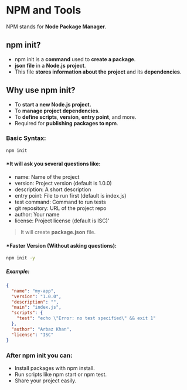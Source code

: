 # NPM and Tools
NPM stands for **Node Package Manager**.


## npm init?
* npm init is a **command** used to **create a package**.
* **json file** in a **Node.js project**. 
* This file **stores information about the project** and its **dependencies**.

## Why use npm init?
* To **start a new Node.js project.**
* To **manage project dependencies**.
* To **define scripts**, **version**, **entry point**, and more.
* Required for **publishing packages to npm**.


### Basic Syntax:
```bash
npm init
```

#### *It will ask you several questions like:
* name: Name of the project
* version: Project version (default is 1.0.0)
* description: A short description
* entry point: File to run first (default is index.js)
* test command: Command to run tests
* git repository: URL of the project repo
* author: Your name
* license: Project license (default is ISC)'

> It will create **package.json** file.


#### *Faster Version (Without asking questions):
```bash
npm init -y
```

##### Example:
```json
{
  "name": "my-app",
  "version": "1.0.0",
  "description": "",
  "main": "index.js",
  "scripts": {
    "test": "echo \"Error: no test specified\" && exit 1"
  },
  "author": "Arbaz Khan",
  "license": "ISC"
}
```

### After npm init you can:
* Install packages with npm install.
* Run scripts like npm start or npm test.
* Share your project easily.